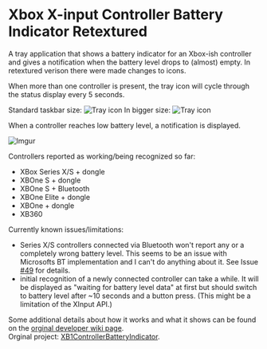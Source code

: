 # Xbox X-input Controller Battery Indicator Retextured
A tray application that shows a battery indicator for an Xbox-ish controller and gives a notification when the battery level drops to (almost) empty. 
In retextured verison there were made changes to icons.

When more than one controller is present, the tray icon will cycle through the status display every 5 seconds.

Standard taskbar size: 
![Tray icon](https://i.imgur.com/HDyam7O.gif "Tray icon cycling through multiple controllers")
In bigger size:
![Tray icon](https://i.imgur.com/A8l6scC.gif)

When a controller reaches low battery level, a notification is displayed.  

![Imgur](https://i.imgur.com/LPUBWtl.png "Toast message with low battery warning")


Controllers reported as working/being recognized so far:
* XBox Series X/S + dongle
* XBOne S + dongle 
* XBOne S + Bluetooth
* XBOne Elite + dongle
* XBOne + dongle
* XB360 

Currently known issues/limitations:
* Series X/S controllers connected via Bluetooth won't report any or a completely wrong battery level. This seems to be an issue with Microsofts BT implementation and I can't do anything about it. See Issue [#49](https://github.com/NiyaShy/XB1ControllerBatteryIndicator/issues/49) for details.
* initial recognition of a newly connected controller can take a while. It will be displayed as "waiting for battery level data" at first but should switch to battery level after ~10 seconds and a button press. (This might be a limitation of the XInput API.)

Some additional details about how it works and what it shows can be found on the [orginal developer wiki page](https://github.com/NiyaShy/XB1ControllerBatteryIndicator/wiki).  
Orginal project: [XB1ControllerBatteryIndicator](https://github.com/NiyaShy/XB1ControllerBatteryIndicator).
